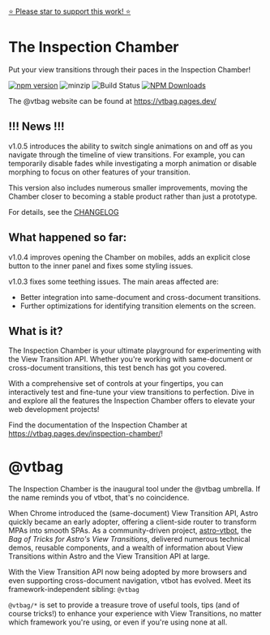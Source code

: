[⭐️ Please star to support this work! ⭐️]()
# The Inspection Chamber

Put your view transitions through their paces in the Inspection Chamber!

[![npm version](https://img.shields.io/npm/v/@vtbag/inspection-chamber/latest)](https://www.npmjs.com/package/@vtbag/inspection-chamber)
![minzip](https://badgen.net/bundlephobia/minzip/@vtbag/inspection-chamber)
![Build Status](https://github.com/vtbag/inspection-chamber/actions/workflows/run-tests.yml/badge.svg)
[![NPM Downloads](https://img.shields.io/npm/dw/@vtbag/inspection-chamber)](https://www.npmjs.com/package/@vtbag/inspection-chamber)

The @vtbag website can be found at https://vtbag.pages.dev/

## !!! News !!!
v1.0.5 introduces the ability to switch single animations on and off as you navigate through the timeline of view transitions. For example, you can temporarily disable fades while investigating a morph animation or disable morphing to focus on other features of your transition.

This version also includes numerous smaller improvements, moving the Chamber closer to becoming a stable product rather than just a prototype.

For details, see the [CHANGELOG](https://github.com/vtbag/inspection-chamber/blob/main/CHANGELOG.md)

## What happened so far:

v1.0.4 improves opening the Chamber on mobiles, adds an explicit close button to the inner panel and fixes some styling issues.

v1.0.3 fixes some teething issues. The main areas affected are:
* Better integration into same-document and cross-document transitions.
* Further optimizations for identifying transition elements on the screen.

## What is it?

The Inspection Chamber is your ultimate playground for experimenting with the View Transition API. Whether you're working with same-document or cross-document transitions, this test bench has got you covered.

With a comprehensive set of controls at your fingertips, you can interactively test and fine-tune your view transitions to perfection. Dive in and explore all the features the Inspection Chamber offers to elevate your web development projects!

Find the documentation of the Inspection Chamber at https://vtbag.pages.dev/inspection-chamber/!

# @vtbag

The Inspection Chamber is the inaugural tool under the @vtbag umbrella. If the name reminds you of vtbot, that's no coincidence.

When Chrome introduced the (same-document) View Transition API, Astro quickly became an early adopter, offering a client-side router to transform MPAs into smooth SPAs. As a community-driven project, [astro-vtbot](https://events-3bg.pages.dev), the *Bag of Tricks for Astro's View Transitions*, delivered numerous technical demos, reusable components, and a wealth of information about View Transitions within Astro and the View Transition API at large.

With the View Transition API now being adopted by more browsers and even supporting cross-document navigation, vtbot has evolved. Meet its framework-independent sibling: `@vtbag`

`@vtbag/*` is set to provide a treasure trove of useful tools, tips (and of course tricks!) to enhance your experience with View Transitions, no matter which framework you're using, or even if you're using none at all.
